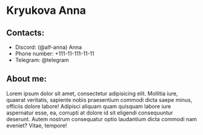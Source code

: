 # Kryukova Anna

## Contacts:

- Discord: (@alf-anna) Anna
- Phone number: +111-11-111-11-11
- Telegram: @telegram

## About me:

Lorem ipsum dolor sit amet, consectetur adipisicing elit. Mollitia iure, quaerat veritatis, sapiente nobis praesentium
commodi dicta saepe minus, officiis dolore labore! Adipisci aliquam quam quisquam labore iure aspernatur esse, ea,
corrupti at dolore id sit eligendi consequuntur deserunt. Autem nostrum consequatur optio laudantium dicta commodi nam
eveniet? Vitae, tempore!

